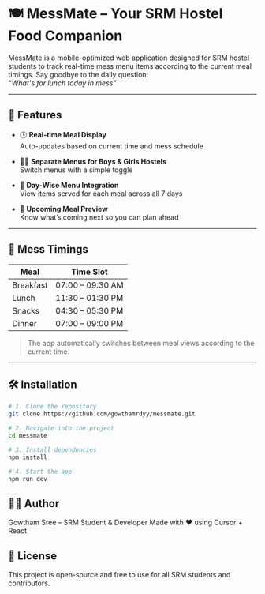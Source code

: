 # 🍽️ MessMate – Your SRM Hostel Food Companion

MessMate is a mobile-optimized web application designed for SRM hostel students to track real-time mess menu items according to the current meal timings. Say goodbye to the daily question:  
_“What's for lunch today in mess”_

---

## 🚀 Features

- 🕒 **Real-time Meal Display**  
  Auto-updates based on current time and mess schedule

- 🧑‍🍳 **Separate Menus for Boys & Girls Hostels**  
  Switch menus with a simple toggle

- 📆 **Day-Wise Menu Integration**  
  View items served for each meal across all 7 days

- 🔔 **Upcoming Meal Preview**  
  Know what’s coming next so you can plan ahead

---

## 🧭 Mess Timings

| Meal      | Time Slot       |
|-----------|-----------------|
| Breakfast | 07:00 – 09:30 AM |
| Lunch     | 11:30 – 01:30 PM |
| Snacks    | 04:30 – 05:30 PM |
| Dinner    | 07:00 – 09:00 PM |

> The app automatically switches between meal views according to the current time.

---


## 🛠️ Installation

```bash
# 1. Clone the repository
git clone https://github.com/gowthamrdyy/messmate.git

# 2. Navigate into the project
cd messmate

# 3. Install dependencies
npm install

# 4. Start the app
npm run dev
```

## 👨‍💻 Author

Gowtham Sree – SRM Student & Developer
Made with ❤️ using Cursor + React


## 📝 License

This project is open-source and free to use for all SRM students and contributors.


